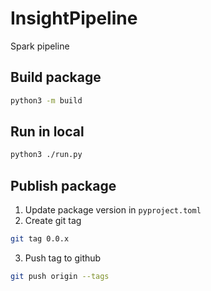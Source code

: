 # InsightPipeline

Spark pipeline

## Build package

```bash
python3 -m build
```

## Run in local

```bash
python3 ./run.py 
```

## Publish package

1. Update package version in `pyproject.toml`
2. Create git tag

```bash
git tag 0.0.x
```

3. Push tag to github

```bash
git push origin --tags
```
